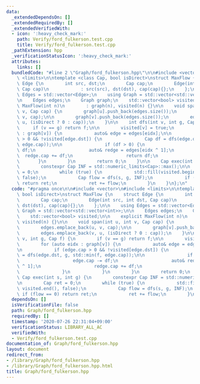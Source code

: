 ```yaml
---
data:
  _extendedDependsOn: []
  _extendedRequiredBy: []
  _extendedVerifiedWith:
  - icon: ':heavy_check_mark:'
    path: Verify/ford_fulkerson.test.cpp
    title: Verify/ford_fulkerson.test.cpp
  _pathExtension: hpp
  _verificationStatusIcon: ':heavy_check_mark:'
  attributes:
    links: []
  bundledCode: "#line 2 \"Graph/ford_fulkerson.hpp\"\n\n#include <vector>\n#include\
    \ <limits>\n\ntemplate <class Cap, bool isDirect>\nstruct MaxFlow {\n    struct\
    \ Edge {\n        int src, dst;\n        Cap cap;\n        Edge(int src, int dst,\
    \ Cap cap)\n            : src(src), dst(dst), cap(cap){};\n    };\n\n    using\
    \ Edges = std::vector<Edge>;\n    using Graph = std::vector<std::vector<int>>;\n\
    \n    Edges edges;\n    Graph graph;\n    std::vector<bool> visited;\n\n    explicit\
    \ MaxFlow(int n)\n        : graph(n), visited(n) {}\n\n    void span(int u, int\
    \ v, Cap cap) {\n        graph[u].push_back(edges.size());\n        edges.emplace_back(u,\
    \ v, cap);\n\n        graph[v].push_back(edges.size());\n        edges.emplace_back(v,\
    \ u, (isDirect ? 0 : cap));\n    }\n\n    int dfs(int v, int g, Cap f) {\n   \
    \     if (v == g) return f;\n\n        visited[v] = true;\n        for (auto eidx\
    \ : graph[v]) {\n            auto& edge = edges[eidx];\n\n            if (edge.cap\
    \ > 0 && !visited[edge.dst]) {\n                Cap df = dfs(edge.dst, g, std::min(f,\
    \ edge.cap));\n\n                if (df > 0) {\n                    edge.cap -=\
    \ df;\n                    auto& redge = edges[eidx ^ 1];\n                  \
    \  redge.cap += df;\n                    return df;\n                }\n     \
    \       }\n        }\n        return 0;\n    }\n\n    Cap exec(int s, int g) {\n\
    \        constexpr Cap INF = std::numeric_limits<Cap>::max();\n\n        Cap ret\
    \ = 0;\n        while (true) {\n            std::fill(visited.begin(), visited.end(),\
    \ false);\n            Cap flow = dfs(s, g, INF);\n            if (flow == 0)\
    \ return ret;\n            ret += flow;\n        }\n    }\n};\n"
  code: "#pragma once\n\n#include <vector>\n#include <limits>\n\ntemplate <class Cap,\
    \ bool isDirect>\nstruct MaxFlow {\n    struct Edge {\n        int src, dst;\n\
    \        Cap cap;\n        Edge(int src, int dst, Cap cap)\n            : src(src),\
    \ dst(dst), cap(cap){};\n    };\n\n    using Edges = std::vector<Edge>;\n    using\
    \ Graph = std::vector<std::vector<int>>;\n\n    Edges edges;\n    Graph graph;\n\
    \    std::vector<bool> visited;\n\n    explicit MaxFlow(int n)\n        : graph(n),\
    \ visited(n) {}\n\n    void span(int u, int v, Cap cap) {\n        graph[u].push_back(edges.size());\n\
    \        edges.emplace_back(u, v, cap);\n\n        graph[v].push_back(edges.size());\n\
    \        edges.emplace_back(v, u, (isDirect ? 0 : cap));\n    }\n\n    int dfs(int\
    \ v, int g, Cap f) {\n        if (v == g) return f;\n\n        visited[v] = true;\n\
    \        for (auto eidx : graph[v]) {\n            auto& edge = edges[eidx];\n\
    \n            if (edge.cap > 0 && !visited[edge.dst]) {\n                Cap df\
    \ = dfs(edge.dst, g, std::min(f, edge.cap));\n\n                if (df > 0) {\n\
    \                    edge.cap -= df;\n                    auto& redge = edges[eidx\
    \ ^ 1];\n                    redge.cap += df;\n                    return df;\n\
    \                }\n            }\n        }\n        return 0;\n    }\n\n   \
    \ Cap exec(int s, int g) {\n        constexpr Cap INF = std::numeric_limits<Cap>::max();\n\
    \n        Cap ret = 0;\n        while (true) {\n            std::fill(visited.begin(),\
    \ visited.end(), false);\n            Cap flow = dfs(s, g, INF);\n           \
    \ if (flow == 0) return ret;\n            ret += flow;\n        }\n    }\n};\n"
  dependsOn: []
  isVerificationFile: false
  path: Graph/ford_fulkerson.hpp
  requiredBy: []
  timestamp: '2020-07-26 22:31:04+09:00'
  verificationStatus: LIBRARY_ALL_AC
  verifiedWith:
  - Verify/ford_fulkerson.test.cpp
documentation_of: Graph/ford_fulkerson.hpp
layout: document
redirect_from:
- /library/Graph/ford_fulkerson.hpp
- /library/Graph/ford_fulkerson.hpp.html
title: Graph/ford_fulkerson.hpp
---
```

